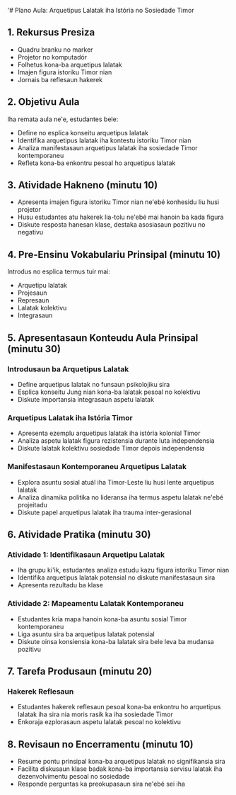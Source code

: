 '# Plano Aula: Arquetipus Lalatak iha Istória no Sosiedade Timor

## 1. Rekursus Presiza

- Quadru branku no marker
- Projetor no komputadór
- Folhetus kona-ba arquetipus lalatak
- Imajen figura istoriku Timor nian
- Jornais ba reflesaun hakerek

## 2. Objetivu Aula

Iha remata aula ne'e, estudantes bele:
- Define no esplica konseitu arquetipus lalatak
- Identifika arquetipus lalatak iha kontestu istoriku Timor nian
- Analiza manifestasaun arquetipus lalatak iha sosiedade Timor kontemporaneu
- Refleta kona-ba enkontru pesoal ho arquetipus lalatak

## 3. Atividade Hakneno (minutu 10)

- Apresenta imajen figura istoriku Timor nian ne'ebé konhesidu liu husi projetor
- Husu estudantes atu hakerek lia-tolu ne'ebé mai hanoin ba kada figura
- Diskute resposta hanesan klase, destaka asosiasaun pozitivu no negativu

## 4. Pre-Ensinu Vokabulariu Prinsipal (minutu 10)

Introdus no esplica termus tuir mai:
- Arquetipu lalatak
- Projesaun
- Represaun
- Lalatak kolektivu
- Integrasaun

## 5. Apresentasaun Konteudu Aula Prinsipal (minutu 30)

### Introdusaun ba Arquetipus Lalatak
- Define arquetipus lalatak no funsaun psikolojiku sira
- Esplica konseitu Jung nian kona-ba lalatak pesoal no kolektivu
- Diskute importansia integrasaun aspetu lalatak 

### Arquetipus Lalatak iha Istória Timor
- Apresenta ezemplu arquetipus lalatak iha istória kolonial Timor
- Analiza aspetu lalatak figura rezistensia durante luta independensia
- Diskute lalatak kolektivu sosiedade Timor depois independensia

### Manifestasaun Kontemporaneu Arquetipus Lalatak
- Explora asuntu sosial atuál iha Timor-Leste liu husi lente arquetipus lalatak
- Analiza dinamika politika no lideransa iha termus aspetu lalatak ne'ebé projeitadu
- Diskute papel arquetipus lalatak iha trauma inter-gerasional

## 6. Atividade Pratika (minutu 30)

### Atividade 1: Identifikasaun Arquetipu Lalatak
- Iha grupu ki'ik, estudantes analiza estudu kazu figura istoriku Timor nian
- Identifika arquetipus lalatak potensial no diskute manifestasaun sira
- Apresenta rezultadu ba klase

### Atividade 2: Mapeamentu Lalatak Kontemporaneu
- Estudantes kria mapa hanoin kona-ba asuntu sosial Timor kontemporaneu
- Liga asuntu sira ba arquetipus lalatak potensial
- Diskute oinsa konsiensia kona-ba lalatak sira bele leva ba mudansa pozitivu

## 7. Tarefa Produsaun (minutu 20)

### Hakerek Reflesaun
- Estudantes hakerek reflesaun pesoal kona-ba enkontru ho arquetipus lalatak iha sira nia moris rasik ka iha sosiedade Timor
- Enkoraja ezplorasaun aspetu lalatak pesoal no kolektivu

## 8. Revisaun no Encerramentu (minutu 10)

- Resume pontu prinsipal kona-ba arquetipus lalatak no signifikansia sira
- Facilita diskusaun klase badak kona-ba importansia servisu lalatak iha dezenvolvimentu pesoal no sosiedade
- Responde perguntas ka preokupasaun sira ne'ebé sei iha